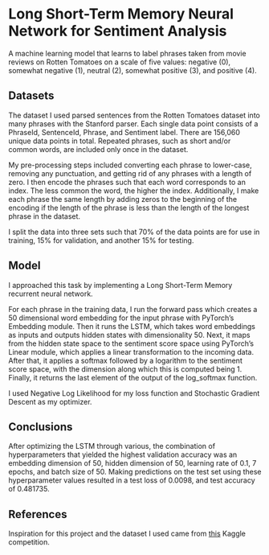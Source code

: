 # Long Short-Term Memory Neural Network for Sentiment Analysis

A machine learning model that learns to label phrases taken from movie reviews on Rotten Tomatoes on a scale of five values: negative (0), somewhat negative (1), neutral (2), somewhat positive (3), and positive (4).

## Datasets

The dataset I used parsed sentences from the Rotten Tomatoes dataset into many phrases with the Stanford parser. Each single data point consists of a PhraseId, SentenceId, Phrase, and Sentiment label. There are 156,060 unique data points in total. Repeated phrases, such as short and/or common words, are included only once in the dataset.

My pre-processing steps included converting each phrase to lower-case, removing any punctuation, and getting rid of any phrases with a length of zero. I then encode the phrases such that each word corresponds to an index. The less common the word, the higher the index. Additionally, I make each phrase the same length by adding zeros to the beginning of the encoding if the length of the phrase is less than the length of the longest phrase in the dataset.

I split the data into three sets such that 70% of the data points are for use in training, 15% for validation, and another 15% for testing.

## Model

I approached this task by implementing a Long Short-Term Memory recurrent neural network. 

For each phrase in the training data, I run the forward pass which creates a 50 dimensional word embedding for the input phrase with PyTorch’s Embedding module. Then it runs the LSTM, which takes word embeddings as inputs and outputs hidden states with dimensionality 50. Next, it maps from the hidden state space to the sentiment score space using PyTorch’s Linear module, which applies a linear transformation to the incoming data. After that, it applies a softmax followed by a logarithm to the sentiment score space, with the dimension along which this is computed being 1. Finally, it returns the last element of the output of the log_softmax function.

I used Negative Log Likelihood for my loss function and Stochastic Gradient Descent as my optimizer.

## Conclusions

After optimizing the LSTM through various, the combination of hyperparameters that yielded the highest validation accuracy was an embedding dimension of 50, hidden dimension of 50, learning rate of 0.1, 7 epochs, and batch size of 50. Making predictions on the test set using these hyperparameter values resulted in a test loss of 0.0098, and test accuracy of 0.481735.

## References

Inspiration for this project and the dataset I used came from [this](https://www.kaggle.com/c/sentiment-analysis-on-movie-reviews) Kaggle competition.

